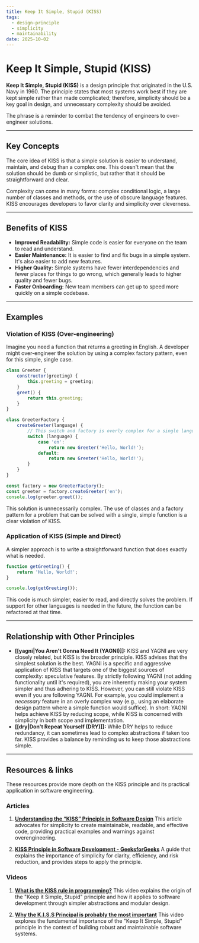 ```yaml
---
title: Keep It Simple, Stupid (KISS)
tags:
  - design-principle
  - simplicity
  - maintainability
date: 2025-10-02
---
```

# Keep It Simple, Stupid (KISS)

**Keep It Simple, Stupid (KISS)** is a design principle that originated in the U.S. Navy in 1960. The principle states that most systems work best if they are kept simple rather than made complicated; therefore, simplicity should be a key goal in design, and unnecessary complexity should be avoided.

The phrase is a reminder to combat the tendency of engineers to over-engineer solutions.

---

## Key Concepts

The core idea of KISS is that a simple solution is easier to understand, maintain, and debug than a complex one. This doesn't mean that the solution should be dumb or simplistic, but rather that it should be straightforward and clear.

Complexity can come in many forms: complex conditional logic, a large number of classes and methods, or the use of obscure language features. KISS encourages developers to favor clarity and simplicity over cleverness.

---

## Benefits of KISS

- **Improved Readability:** Simple code is easier for everyone on the team to read and understand.
- **Easier Maintenance:** It is easier to find and fix bugs in a simple system. It's also easier to add new features.
- **Higher Quality:** Simple systems have fewer interdependencies and fewer places for things to go wrong, which generally leads to higher quality and fewer bugs.
- **Faster Onboarding:** New team members can get up to speed more quickly on a simple codebase.

---

## Examples

### Violation of KISS (Over-engineering)

Imagine you need a function that returns a greeting in English. A developer might over-engineer the solution by using a complex factory pattern, even for this simple, single case.

```javascript
class Greeter {
    constructor(greeting) {
        this.greeting = greeting;
    }
    greet() {
        return this.greeting;
    }
}

class GreeterFactory {
    createGreeter(language) {
        // This switch and factory is overly complex for a single language.
        switch (language) {
            case 'en':
                return new Greeter('Hello, World!');
            default:
                return new Greeter('Hello, World!');
        }
    }
}

const factory = new GreeterFactory();
const greeter = factory.createGreeter('en');
console.log(greeter.greet());
```
This solution is unnecessarily complex. The use of classes and a factory pattern for a problem that can be solved with a single, simple function is a clear violation of KISS.

### Application of KISS (Simple and Direct)

A simpler approach is to write a straightforward function that does exactly what is needed.

```javascript
function getGreeting() {
    return 'Hello, World!';
}

console.log(getGreeting());
```
This code is much simpler, easier to read, and directly solves the problem. If support for other languages is needed in the future, the function can be refactored at that time.

---

## Relationship with Other Principles

- **[[yagni|You Aren't Gonna Need It (YAGNI)]]:** KISS and YAGNI are very closely related, but KISS is the broader principle. KISS advises that the simplest solution is the best. YAGNI is a specific and aggressive application of KISS that targets one of the biggest sources of complexity: speculative features. By strictly following YAGNI (not adding functionality until it's required), you are inherently making your system simpler and thus adhering to KISS. However, you can still violate KISS even if you are following YAGNI. For example, you could implement a *necessary* feature in an overly complex way (e.g., using an elaborate design pattern where a simple function would suffice). In short: YAGNI helps achieve KISS by reducing scope, while KISS is concerned with simplicity in both scope and implementation.
- **[[dry|Don't Repeat Yourself (DRY)]]:** While DRY helps to reduce redundancy, it can sometimes lead to complex abstractions if taken too far. KISS provides a balance by reminding us to keep those abstractions simple.

---

## Resources & links

These resources provide more depth on the KISS principle and its practical application in software engineering.

### Articles

1.  **[Understanding the “KISS” Principle in Software Design](https://medium.com/@Masoncoding/understanding-the-kiss-principle-in-software-design-keep-it-simple-stupid-6f5fcd8913f3)**
    This article advocates for simplicity to create maintainable, readable, and effective code, providing practical examples and warnings against overengineering.

2.  **[KISS Principle in Software Development - GeeksforGeeks](https://www.geeksforgeeks.org/software-engineering/kiss-principle-in-software-development/)**
    A guide that explains the importance of simplicity for clarity, efficiency, and risk reduction, and provides steps to apply the principle.

### Videos

1.  **[What is the KISS rule in programming?](https://www.youtube.com/watch?v=bEG94zyZlX0)**
    This video explains the origin of the "Keep it Simple, Stupid" principle and how it applies to software development through simpler abstractions and modular design.

2.  **[Why the K.I.S.S Principal is probably the most important](https://www.youtube.com/watch?v=Cml5Tb4PTbA)**
    This video explores the fundamental importance of the "Keep It Simple, Stupid" principle in the context of building robust and maintainable software systems.
